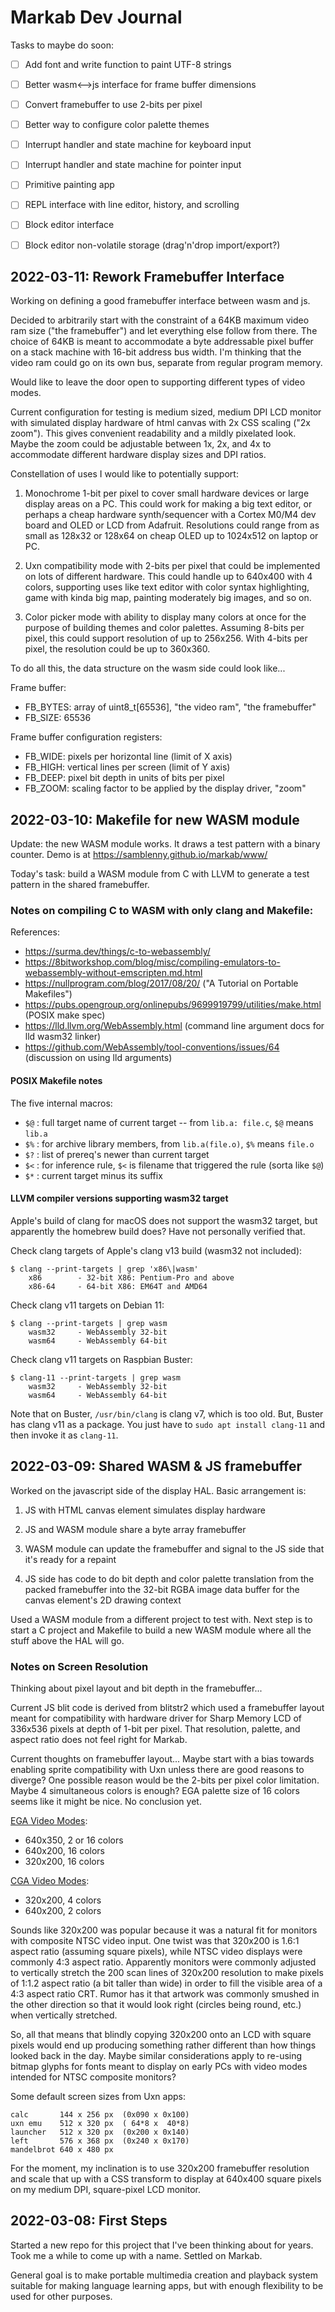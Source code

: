 # Markab Dev Journal

Tasks to maybe do soon:
- [ ] Add font and write function to paint UTF-8 strings
- [ ] Better wasm<-->js interface for frame buffer dimensions
- [ ] Convert framebuffer to use 2-bits per pixel
- [ ] Better way to configure color palette themes
- [ ] Interrupt handler and state machine for keyboard input
- [ ] Interrupt handler and state machine for pointer input
- [ ] Primitive painting app
- [ ] REPL interface with line editor, history, and scrolling
- [ ] Block editor interface
- [ ] Block editor non-volatile storage (drag'n'drop import/export?)


## 2022-03-11: Rework Framebuffer Interface

Working on defining a good framebuffer interface between wasm and js.

Decided to arbitrarily start with the constraint of a 64KB maximum video ram
size ("the framebuffer") and let everything else follow from there. The choice
of 64KB is meant to accommodate a byte addressable pixel buffer on a stack
machine with 16-bit address bus width. I'm thinking that the video ram could
go on its own bus, separate from regular program memory.

Would like to leave the door open to supporting different types of video modes.

Current configuration for testing is medium sized, medium DPI LCD monitor with
simulated display hardware of html canvas with 2x CSS scaling ("2x zoom"). This
gives convenient readability and a mildly pixelated look. Maybe the zoom could
be adjustable between 1x, 2x, and 4x to accommodate different hardware display
sizes and DPI ratios.

Constellation of uses I would like to potentially support:

1. Monochrome 1-bit per pixel to cover small hardware devices or large display
   areas on a PC. This could work for making a big text editor, or perhaps a
   cheap hardware synth/sequencer with a Cortex M0/M4 dev board and OLED or LCD
   from Adafruit. Resolutions could range from as small as 128x32 or 128x64 on
   cheap OLED up to 1024x512 on laptop or PC.

2. Uxn compatibility mode with 2-bits per pixel that could be implemented on
   lots of different hardware. This could handle up to 640x400 with 4 colors,
   supporting uses like text editor with color syntax highlighting, game with
   kinda big map, painting moderately big images, and so on.

3. Color picker mode with ability to display many colors at once for the
   purpose of building themes and color palettes. Assuming 8-bits per pixel,
   this could support resolution of up to 256x256. With 4-bits per pixel, the
   resolution could be up to 360x360.

To do all this, the data structure on the wasm side could look like...

Frame buffer:
- FB_BYTES: array of uint8_t[65536], "the video ram", "the framebuffer"
- FB_SIZE: 65536

Frame buffer configuration registers:
- FB_WIDE: pixels per horizontal line (limit of X axis)
- FB_HIGH: vertical lines per screen (limit of Y axis)
- FB_DEEP: pixel bit depth in units of bits per pixel
- FB_ZOOM: scaling factor to be applied by the display driver, "zoom"


## 2022-03-10: Makefile for new WASM module

Update: the new WASM module works. It draws a test pattern with a binary
counter. Demo is at https://samblenny.github.io/markab/www/

Today's task: build a WASM module from C with LLVM to generate a test
pattern in the shared framebuffer.


### Notes on compiling C to WASM with only clang and Makefile:

References:
- https://surma.dev/things/c-to-webassembly/
- https://8bitworkshop.com/blog/misc/compiling-emulators-to-webassembly-without-emscripten.md.html
- https://nullprogram.com/blog/2017/08/20/ ("A Tutorial on Portable Makefiles")
- https://pubs.opengroup.org/onlinepubs/9699919799/utilities/make.html (POSIX make spec)
- https://lld.llvm.org/WebAssembly.html (command line argument docs for lld wasm32 linker)
- https://github.com/WebAssembly/tool-conventions/issues/64 (discussion on using lld arguments)


#### POSIX Makefile notes

The five internal macros:
- `$@` : full target name of current target -- from `lib.a: file.c`, `$@` means `lib.a`
- `$%` : for archive library members, from `lib.a(file.o)`, `$%` means `file.o`
- `$?` : list of prereq's newer than current target
- `$<` : for inference rule, `$<` is filename that triggered the rule (sorta like `$@`)
- `$*` : current target minus its suffix


#### LLVM compiler versions supporting wasm32 target

Apple's build of clang for macOS does not support the wasm32 target, but
apparently the homebrew build does? Have not personally verified that.

Check clang targets of Apple's clang v13 build (wasm32 not included):
```
$ clang --print-targets | grep 'x86\|wasm'
    x86        - 32-bit X86: Pentium-Pro and above
    x86-64     - 64-bit X86: EM64T and AMD64
```

Check clang v11 targets on Debian 11:
```
$ clang --print-targets | grep wasm
    wasm32     - WebAssembly 32-bit
    wasm64     - WebAssembly 64-bit
```

Check clang v11 targets on Raspbian Buster:
```
$ clang-11 --print-targets | grep wasm
    wasm32     - WebAssembly 32-bit
    wasm64     - WebAssembly 64-bit
```
Note that on Buster, `/usr/bin/clang` is clang v7, which is too old. But,
Buster has clang v11 as a package. You just have to `sudo apt install clang-11`
and then invoke it as `clang-11`.


## 2022-03-09: Shared WASM & JS framebuffer

Worked on the javascript side of the display HAL. Basic arrangement is:

1. JS with HTML canvas element simulates display hardware

2. JS and WASM module share a byte array framebuffer

3. WASM module can update the framebuffer and signal to the JS side that
   it's ready for a repaint

4. JS side has code to do bit depth and color palette translation from
   the packed framebuffer into the 32-bit RGBA image data buffer for the
   canvas element's 2D drawing context

Used a WASM module from a different project to test with. Next step is to
start a C project and Makefile to build a new WASM module where all the
stuff above the HAL will go.


### Notes on Screen Resolution

Thinking about pixel layout and bit depth in the framebuffer...

Current JS blit code is derived from blitstr2 which used a framebuffer layout
meant for compatibility with hardware driver for Sharp Memory LCD of 336x536
pixels at depth of 1-bit per pixel. That resolution, palette, and aspect ratio
does not feel right for Markab.

Current thoughts on framebuffer layout... Maybe start with a bias towards
enabling sprite compatibility with Uxn unless there are good reasons to
diverge? One possible reason would be the 2-bits per pixel color limitation.
Maybe 4 simultaneous colors is enough? EGA palette size of 16 colors seems like
it might be nice. No conclusion yet.

[EGA Video Modes](https://en.wikipedia.org/wiki/Enhanced_Graphics_Adapter):
- 640x350, 2 or 16 colors
- 640x200, 16 colors
- 320x200, 16 colors

[CGA Video Modes](https://en.wikipedia.org/wiki/Color_Graphics_Adapter):
- 320x200, 4 colors
- 640x200, 2 colors

Sounds like 320x200 was popular because it was a natural fit for monitors with
composite NTSC video input. One twist was that 320x200 is 1.6:1 aspect ratio
(assuming square pixels), while NTSC video displays were commonly 4:3 aspect
ratio. Apparently monitors were commonly adjusted to vertically stretch the 200
scan lines of 320x200 resolution to make pixels of 1:1.2 aspect ratio (a bit
taller than wide) in order to fill the visible area of a 4:3 aspect ratio CRT.
Rumor has it that artwork was commonly smushed in the other direction so that
it would look right (circles being round, etc.) when vertically stretched.

So, all that means that blindly copying 320x200 onto an LCD with square pixels
would end up producing something rather different than how things looked back
in the day. Maybe similar considerations apply to re-using bitmap glyphs for
fonts meant to display on early PCs with video modes intended for NTSC
composite monitors?

Some default screen sizes from Uxn apps:

```
calc       144 x 256 px  (0x090 x 0x100)
uxn emu    512 x 320 px  ( 64*8 x  40*8)
launcher   512 x 320 px  (0x200 x 0x140)
left       576 x 368 px  (0x240 x 0x170)
mandelbrot 640 x 480 px
```

For the moment, my inclination is to use 320x200 framebuffer resolution and
scale that up with a CSS transform to display at 640x400 square pixels on my
medium DPI, square-pixel LCD monitor.


## 2022-03-08: First Steps

Started a new repo for this project that I've been thinking about for years.
Took me a while to come up with a name. Settled on Markab.

General goal is to make portable multimedia creation and playback system
suitable for making language learning apps, but with enough flexibility to
be used for other purposes.
